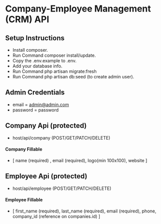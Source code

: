# Company-Employee Management (CRM) API
## Setup Instructions
- Install composer.
- Run Command composer install/update.
- Copy the .env.example to .env.
- Add your database info.
- Run Command php artisan migrate:fresh
- Run Command php artisan db:seed (to create admin user).
## Admin Credentials 
- email = admin@admin.com
- password = password

## Company Api (protected)
 - host/api/company (POST/GET/PATCH/DELETE)

#### Company Fillable
 -  [  name (required) , email (required), logo(min 100x100), website ]

## Employee Api (protected)
 - host/api/employee (POST/GET/PATCH/DELETE)

#### Employee Fillable
- [ first_name (required), last_name (required), email (required), phone, company_id (reference on companies.id) ]
 




